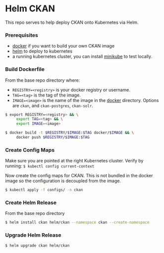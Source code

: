 # Helm CKAN

This repo serves to help deploy CKAN onto Kubernetes via Helm.

### Prerequisites
- [docker](https://docs.docker.com/install/) if you want to build your own CKAN image
- [helm](https://github.com/kubernetes/helm#install) to deploy to kubernetes
- a running kubernetes cluster, you can install [minikube](https://kubernetes.io/docs/tasks/tools/install-minikube/) to test locally.

### Build Dockerfile
From the base repo directory where:
- `REGISTRY=<registry>` is your docker registry or username.
- `TAG=<tag>` is the tag of the image.
- `IMAGE=<image>` is the name of the image in the [docker](docker) directory. Options are `ckan`, and `ckan-postgres`, `ckan-solr`.

```bash
$ export REGISTRY=<registry> && \
     export TAG=<tag> && \
     export IMAGE=<image>

$ docker build -t $REGISTRY/$IMAGE:$TAG docker/$IMAGE && \
     docker push $REGISTRY/$IMAGE:$TAG
```

### Create Config Maps
Make sure you are pointed at the right Kubernetes cluster.  Verify by running:
`$ kubectl config current-context`

Now create the config maps for CKAN. This is not bundled in the docker image so the configuration is decoupled from the image.

```bash
$ kubectl apply -f configs/ -n ckan
```

### Create Helm Release
From the base repo directory
```bash
$ helm install ckan helm/ckan --namespace ckan --create-namespace
```

### Upgrade Helm Release
```bash
$ helm upgrade ckan helm/ckan
```